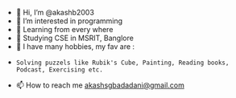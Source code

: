 - 👋 Hi, I’m @akashb2003
- 🫠 I’m interested in programming
- 🌱 Learning from every where 
- 📗 Studying CSE in MSRIT, Banglore
- 💫 I have many hobbies, my fav are :
-     Solving puzzels like Rubik's Cube, Painting, Reading books, Podcast, Exercising etc.
- 📫 How to reach me akashsgbadadani@gmail.com

<!---
akashb2003/akashb2003 is a ✨ special ✨ repository because its `README.md` (this file) appears on your GitHub profile.
You can click the Preview link to take a look at your changes.
--->
